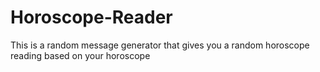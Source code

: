 # Horoscope-Reader
This is a random message generator that gives you a random horoscope reading based on your horoscope
